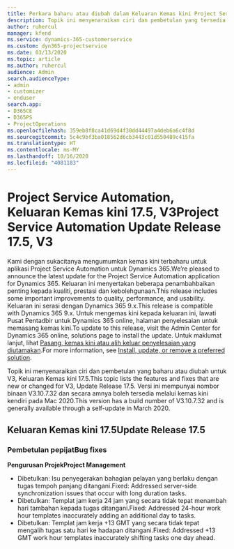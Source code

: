 ```yaml
---
title: Perkara baharu atau diubah dalam Keluaran Kemas kini Project Service Automation 17.5, Hotfix, V3
description: Topik ini menyenaraikan ciri dan pembetulan yang tersedia dalam Keluaran Kemas kini Project Service Automation17.5, V3.
author: ruhercul
manager: kfend
ms.service: dynamics-365-customerservice
ms.custom: dyn365-projectservice
ms.date: 03/13/2020
ms.topic: article
ms.author: ruhercul
audience: Admin
search.audienceType:
- admin
- customizer
- enduser
search.app:
- D365CE
- D365PS
- ProjectOperations
ms.openlocfilehash: 359eb8f8ca41d69d4f30dd44497a4deb6a6c4f8d
ms.sourcegitcommit: 5c4c9bf3ba018562d6cb3443c01d550489c415fa
ms.translationtype: HT
ms.contentlocale: ms-MY
ms.lasthandoff: 10/16/2020
ms.locfileid: "4081183"
---
```

# <a name="project-service-automation-update-release-175-v3"></a><span data-ttu-id="00926-103">Project Service Automation, Keluaran Kemas kini 17.5, V3</span><span class="sxs-lookup"><span data-stu-id="00926-103">Project Service Automation Update Release 17.5, V3</span></span>

<span data-ttu-id="00926-104">Kami dengan sukacitanya mengumumkan kemas kini terbaharu untuk aplikasi Project Service Automation untuk Dynamics 365.</span><span class="sxs-lookup"><span data-stu-id="00926-104">We’re pleased to announce the latest update for the Project Service Automation application for Dynamics 365.</span></span> <span data-ttu-id="00926-105">Keluaran ini menyertakan beberapa penambahbaikan penting kepada kualiti, prestasi dan kebolehgunaan.</span><span class="sxs-lookup"><span data-stu-id="00926-105">This release includes some important improvements to quality, performance, and usability.</span></span>  <span data-ttu-id="00926-106">Keluaran ini serasi dengan Dynamics 365 9.x.</span><span class="sxs-lookup"><span data-stu-id="00926-106">This release is compatible with Dynamics 365 9.x.</span></span> <span data-ttu-id="00926-107">Untuk mengemas kini kepada keluaran ini, lawati Pusat Pentadbir untuk Dynamics 365 online, halaman penyelesaian untuk memasang kemas kini.</span><span class="sxs-lookup"><span data-stu-id="00926-107">To update to this release, visit the Admin Center for Dynamics 365 online, solutions page to install the update.</span></span> <span data-ttu-id="00926-108">Untuk maklumat lanjut, lihat [Pasang, kemas kini atau alih keluar penyelesaian yang diutamakan](https://docs.microsoft.com/power-platform/admin/install-remove-preferred-solution).</span><span class="sxs-lookup"><span data-stu-id="00926-108">For more information, see [Install, update, or remove a preferred solution](https://docs.microsoft.com/power-platform/admin/install-remove-preferred-solution).</span></span>

<span data-ttu-id="00926-109">Topik ini menyenaraikan ciri dan pembetulan yang baharu atau diubah untuk V3, Keluaran Kemas kini 17.5.</span><span class="sxs-lookup"><span data-stu-id="00926-109">This topic lists the features and fixes that are new or changed for V3, Update Release 17.5.</span></span> <span data-ttu-id="00926-110">Versi ini mempunyai nombor binaan V3.10.7.32 dan secara amnya boleh tersedia melalui kemas kini kendiri pada Mac 2020.</span><span class="sxs-lookup"><span data-stu-id="00926-110">This version has a build number of V3.10.7.32 and is generally available through a self-update in March 2020.</span></span>


## <a name="update-release-175"></a><span data-ttu-id="00926-111">Keluaran Kemas kini 17.5</span><span class="sxs-lookup"><span data-stu-id="00926-111">Update Release 17.5</span></span>

### <a name="bug-fixes"></a><span data-ttu-id="00926-112">Pembetulan pepijat</span><span class="sxs-lookup"><span data-stu-id="00926-112">Bug fixes</span></span>


<span data-ttu-id="00926-113">**Pengurusan Projek**</span><span class="sxs-lookup"><span data-stu-id="00926-113">**Project Management**</span></span>

- <span data-ttu-id="00926-114">Dibetulkan: Isu penyegerakan bahagian pelayan yang berlaku dengan tugas tempoh panjang ditangani.</span><span class="sxs-lookup"><span data-stu-id="00926-114">Fixed: Addressed server-side synchronization issues that occur with long duration tasks.</span></span>
- <span data-ttu-id="00926-115">Dibetulkan: Templat jam kerja 24 jam yang secara tidak tepat menambah hari tambahan kepada tugas ditangani.</span><span class="sxs-lookup"><span data-stu-id="00926-115">Fixed: Addressed 24-hour work hour templates inaccurately adding an additional day to tasks.</span></span>
- <span data-ttu-id="00926-116">Dibetulkan: Templat jam kerja +13 GMT yang secara tidak tepat mengalih tugas satu hari ke hadapan ditangani.</span><span class="sxs-lookup"><span data-stu-id="00926-116">Fixed: Addressed +13 GMT work hour templates inaccurately shifting tasks one day ahead.</span></span>

